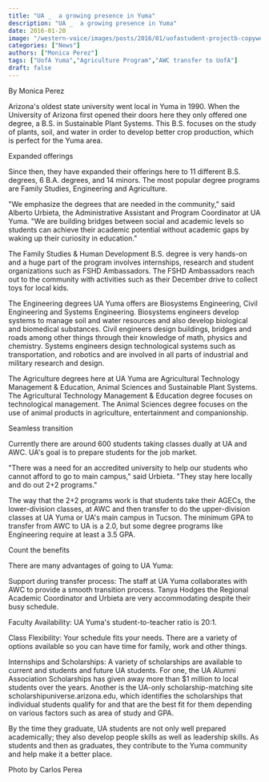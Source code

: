 ```yaml
---
title: "UA _  a growing presence in Yuma"
description: "UA _  a growing presence in Yuma"
date: 2016-01-20
image: "/western-voice/images/posts/2016/01/uofastudent-projectb-copyweb.jpg"
categories: ["News"]
authors: ["Monica Perez"]
tags: ["UofA Yuma","Agriculture Program","AWC transfer to UofA"]
draft: false
---
```

By Monica Perez

Arizona's oldest state university went local in Yuma in 1990. When the University of Arizona first opened their doors here they only offered one degree, a B.S. in Sustainable Plant Systems. This B.S. focuses on the study of plants, soil, and water in order to develop better crop production, which is perfect for the Yuma area.

Expanded offerings

Since then, they have expanded their offerings here to 11 different B.S. degrees, 6 B.A. degrees, and 14 minors. The most popular degree programs are Family Studies, Engineering and Agriculture.

"We emphasize the degrees that are needed in the community," said Alberto Urbieta, the Administrative Assistant and Program Coordinator at UA Yuma. "We are building bridges between social and academic levels so students can achieve their academic potential without academic gaps by waking up their curiosity in education."

The Family Studies & Human Development B.S. degree is very hands-on and a huge part of the program involves internships, research and student organizations such as FSHD Ambassadors. The FSHD Ambassadors reach out to the community with activities such as their December drive to collect toys for local kids.

The Engineering degrees UA Yuma offers are Biosystems Engineering, Civil Engineering and Systems Engineering. Biosystems engineers develop systems to manage soil and water resources and also develop biological and biomedical substances. Civil engineers design buildings, bridges and roads among other things through their knowledge of math, physics and chemistry. Systems engineers design technological systems such as transportation, and robotics and are involved in all parts of industrial and military research and design.

The Agriculture degrees here at UA Yuma are Agricultural Technology Management & Education, Animal Sciences and Sustainable Plant Systems. The Agricultural Technology Management & Education degree focuses on technological management. The Animal Sciences degree focuses on the use of animal products in agriculture, entertainment and companionship.

Seamless transition

Currently there are around 600 students taking classes dually at UA and AWC. UA's goal is to prepare students for the job market.

"There was a need for an accredited university to help our students who cannot afford to go to main campus," said Urbieta. "They stay here locally and do out 2+2 programs."

The way that the 2+2 programs work is that students take their AGECs, the lower-division classes, at AWC and then transfer to do the upper-division classes at UA Yuma or UA's main campus in Tucson. The minimum GPA to transfer from AWC to UA is a 2.0, but some degree programs like Engineering require at least a 3.5 GPA.

Count the benefits

There are many advantages of going to UA Yuma:

Support during transfer process: The staff at UA Yuma collaborates with AWC to provide a smooth transition process. Tanya Hodges the Regional Academic Coordinator and Urbieta are very accommodating despite their busy schedule.

Faculty Availability: UA Yuma's student-to-teacher ratio is 20:1.

Class Flexibility: Your schedule fits your needs. There are a variety of options available so you can have time for family, work and other things.

Internships and Scholarships: A variety of scholarships are available to current and students and future UA students. For one, the UA Alumni Association Scholarships has given away more than $1 million to local students over the years. Another is the UA-only scholarship-matching site scholarshipuniverse.arizona.edu, which identifies the scholarships that individual students qualify for and that are the best fit for them depending on various factors such as area of study and GPA.

By the time they graduate, UA students are not only well prepared academically; they also develop people skills as well as leadership skills. As students and then as graduates, they contribute to the Yuma community and help make it a better place.

Photo by Carlos Perea
